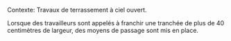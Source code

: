 Contexte: Travaux de terrassement à ciel ouvert.

Lorsque des travailleurs sont appelés à franchir une tranchée de plus de 40 centimètres de largeur, des moyens de passage sont mis en place.